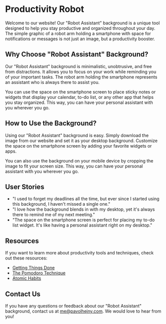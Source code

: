 <!--font:Poppins-->

# Productivity Robot

Welcome to our website! Our "Robot Assistant" background is a unique tool designed to help you stay productive and organized throughout your day. The simple graphic of a robot arm holding a smartphone with space for notifications or messages is not just an image, but a productivity booster.

## Why Choose "Robot Assistant" Background?

Our "Robot Assistant" background is minimalistic, unobtrusive, and free from distractions. It allows you to focus on your work while reminding you of your important tasks. The robot arm holding the smartphone represents an assistant who is always there to assist you.

You can use the space on the smartphone screen to place sticky notes or widgets that display your calendar, to-do list, or any other app that helps you stay organized. This way, you can have your personal assistant with you wherever you go.

## How to Use the Background?

Using our "Robot Assistant" background is easy. Simply download the image from our website and set it as your desktop background. Customize the space on the smartphone screen by adding your favorite widgets or apps.

You can also use the background on your mobile device by cropping the image to fit your screen size. This way, you can have your personal assistant with you wherever you go.

## User Stories

-   "I used to forget my deadlines all the time, but ever since I started using this background, I haven't missed a single one."
-   "I love how the background blends in with my desktop, yet it's always there to remind me of my next meeting."
-   "The space on the smartphone screen is perfect for placing my to-do list widget. It's like having a personal assistant right on my desktop."

## Resources

If you want to learn more about productivity tools and techniques, check out these resources:

-   [Getting Things Done](#)
-   [The Pomodoro Technique](#)
-   [Atomic Habits](#)

## Contact Us

If you have any questions or feedback about our "Robot Assistant" background, contact us at me@pavolhejny.com. We would love to hear from you!

<!--

Write me content for website with wallpaper which alt text is:

"A wallpaper featuring a simple graphic of a robot arm holding a smartphone, with a space for placing important notifications or messages."

The name/title of the page should not be 1:1 copy of the alt text but rather a real content of the website which is using this wallpaper.

- Use markdown format
- Start with heading
- Heading should be short and concise
- The content should look like a real website
- The website should not be about the wallpaper, wallpaper is just a related background
- Heading should be contain work "wallpaper" or "background"
- Include real sections like references, contact, user stories, etc. use things relevant to the page purpose.
- Feel free to use structure like headings, bullets, numbering, blockquotes, paragraphs, horizontal lines, etc.
- You can use formatting like bold or _italic_
- You can include UTF-8 emojis
- Links should be only #hash anchors (and you can refer to the document itself)
- Do not include images


---


# "Robot Assistant" Wallpaper Background for Your Productivity Boost

Welcome to our website, where we offer a unique wallpaper background featuring a simple graphic of a robot arm holding a smartphone, with space for placing important notifications or messages. Our wallpaper is designed to help you stay productive and organized throughout your day.

## Why Choose "Robot Assistant" Wallpaper?

Our "Robot Assistant" wallpaper is not just a regular background. It is a productivity tool that will help you keep track of your tasks, meetings, and deadlines. The design is minimalistic and unobtrusive, allowing you to focus on your work without distractions.

The robot arm holding the smartphone represents an assistant who is always there to remind you of your important tasks. You can use the space on the smartphone screen to place sticky notes or widgets that display your calendar, to-do list, or any other app that helps you stay organized.

## How to Use the Wallpaper?

Using our "Robot Assistant" wallpaper is easy. Simply download the image from our website and set it as your desktop background. Then, customize the space on the smartphone screen by adding your favorite widgets or apps.

You can also use the wallpaper on your mobile device by cropping the image to fit your screen size. This way, you can have your personal assistant with you wherever you go.

## User Stories

Here are some stories from our users who have benefited from using our "Robot Assistant" wallpaper:

- "I used to forget my deadlines all the time, but ever since I started using this wallpaper, I haven't missed a single one."
- "I love how the wallpaper blends in with my desktop, yet it's always there to remind me of my next meeting."
- "The space on the smartphone screen is perfect for placing my to-do list widget. It's like having a personal assistant right on my desktop."

## References

If you want to learn more about productivity tools and techniques, check out these resources:

- [Getting Things Done](#)
- [The Pomodoro Technique](#)
- [Atomic Habits](#)

## Contact Us

If you have any questions or feedback about our "Robot Assistant" wallpaper, feel free to contact us at me@pavolhejny.com. We would love to hear from you!


---


Heading should not include word "wallpaper". The website should not be about the wallpaper itself, wallpaper is just a related background, rewrite whole content.


---


# Boost Your Productivity with "Robot Assistant" Background

Welcome to our website, where we offer a unique background featuring a simple graphic of a robot arm holding a smartphone, with space for placing important notifications or messages. Our background is designed to help you stay productive and organized throughout your day.

## Why Choose "Robot Assistant" Background?

Our "Robot Assistant" background is not just a regular image. It is a productivity tool that will help you keep track of your tasks, meetings, and deadlines. The design is minimalistic and unobtrusive, allowing you to focus on your work without distractions.

The robot arm holding the smartphone represents an assistant who is always there to remind you of your important tasks. You can use the space on the smartphone screen to place sticky notes or widgets that display your calendar, to-do list, or any other app that helps you stay organized.

## How to Use the Background?

Using our "Robot Assistant" background is easy. Simply download the image from our website and set it as your desktop background. Then, customize the space on the smartphone screen by adding your favorite widgets or apps.

You can also use the background on your mobile device by cropping the image to fit your screen size. This way, you can have your personal assistant with you wherever you go.

## User Stories

Here are some stories from our users who have benefited from using our "Robot Assistant" background:

- "I used to forget my deadlines all the time, but ever since I started using this background, I haven't missed a single one."
- "I love how the background blends in with my desktop, yet it's always there to remind me of my next meeting."
- "The space on the smartphone screen is perfect for placing my to-do list widget. It's like having a personal assistant right on my desktop."

## Resources

If you want to learn more about productivity tools and techniques, check out these resources:

- [Getting Things Done](#)
- [The Pomodoro Technique](#)
- [Atomic Habits](#)

## Contact Us

If you have any questions or feedback about our "Robot Assistant" background, feel free to contact us at me@pavolhejny.com. We would love to hear from you!


---


Heading is too long, rewrite whole content.


---


# "Robot Assistant" Background for Productivity

Welcome to our website! Our "Robot Assistant" background is a unique tool designed to help you stay productive and organized throughout your day. The simple graphic of a robot arm holding a smartphone with space for notifications or messages is not just an image, but a productivity booster.

## Why Choose "Robot Assistant" Background?

Our "Robot Assistant" background is minimalistic, unobtrusive, and free from distractions. It allows you to focus on your work while reminding you of your important tasks. The robot arm holding the smartphone represents an assistant who is always there to assist you.

You can use the space on the smartphone screen to place sticky notes or widgets that display your calendar, to-do list, or any other app that helps you stay organized. This way, you can have your personal assistant with you wherever you go.

## How to Use the Background?

Using our "Robot Assistant" background is easy. Simply download the image from our website and set it as your desktop background. Then, customize the space on the smartphone screen by adding your favorite widgets or apps.

You can also use the background on your mobile device by cropping the image to fit your screen size. This way, you can have your personal assistant with you wherever you go.

## User Stories

Here are some stories from our users who have benefited from using our "Robot Assistant" background:

- "I used to forget my deadlines all the time, but ever since I started using this background, I haven't missed a single one."
- "I love how the background blends in with my desktop, yet it's always there to remind me of my next meeting."
- "The space on the smartphone screen is perfect for placing my to-do list widget. It's like having a personal assistant right on my desktop."

## Resources

If you want to learn more about productivity tools and techniques, check out these resources:

- [Getting Things Done](#)
- [The Pomodoro Technique](#)
- [Atomic Habits](#)

## Contact Us

If you have any questions or feedback about our "Robot Assistant" background, feel free to contact us at me@pavolhejny.com. We would love to hear from you!


---


Heading is too long, rewrite whole content.


---


# Boost Your Productivity with "Robot Assistant" Background

Welcome to our website! Our "Robot Assistant" background is a unique tool designed to help you stay productive and organized throughout your day. The simple graphic of a robot arm holding a smartphone with space for notifications or messages is not just an image, but a productivity booster.

## Why Choose "Robot Assistant" Background?

Our "Robot Assistant" background is minimalistic, unobtrusive, and free from distractions. It allows you to focus on your work while reminding you of your important tasks. The robot arm holding the smartphone represents an assistant who is always there to assist you.

You can use the space on the smartphone screen to place sticky notes or widgets that display your calendar, to-do list, or any other app that helps you stay organized. This way, you can have your personal assistant with you wherever you go.

## How to Use the Background?

Using our "Robot Assistant" background is easy. Simply download the image from our website and set it as your desktop background. Customize the space on the smartphone screen by adding your favorite widgets or apps.

You can also use the background on your mobile device by cropping the image to fit your screen size. This way, you can have your personal assistant with you wherever you go.

## User Stories

- "I used to forget my deadlines all the time, but ever since I started using this background, I haven't missed a single one."
- "I love how the background blends in with my desktop, yet it's always there to remind me of my next meeting."
- "The space on the smartphone screen is perfect for placing my to-do list widget. It's like having a personal assistant right on my desktop."

## Resources

If you want to learn more about productivity tools and techniques, check out these resources:

- [Getting Things Done](#)
- [The Pomodoro Technique](#)
- [Atomic Habits](#)

## Contact Us

If you have any questions or feedback about our "Robot Assistant" background, contact us at me@pavolhejny.com. We would love to hear from you!


---


Write me a Google font which is best fitting for the website.

Pick from the list:
- Alegreya
- Open Sans
- Lobster
- Raleway
- Great Vibes
- IBM Plex Sans
- Playfair Display
- Exo 2
- Poppins
- Montserrat
- Lato
- Inter
- Barlow Condensed
- Futura
- Orbitron
- Dancing Script
- Roboto


Write just the font name nothing else.


---


Poppins

-->
